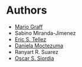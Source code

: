 Authors
=======

- [Mario Graff](mailto:mario.graff@infotec.mx)
- Sabino Miranda-Jimenez 
- [Eric S. Tellez](mailto:eric.tellez@infotec.mx)
- [Daniela Moctezuma](mailto:daniela.moctezuma@centrogeo.edu.mx)
- Ranyart R. Suarez
- [Oscar S. Siordia](mailto:osanchez@centrogeo.edu.mx)
